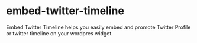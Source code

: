 # embed-twitter-timeline
Embed Twitter Timeline helps you easily embed and promote Twitter Profile or twitter timeline on your wordpres widget.

